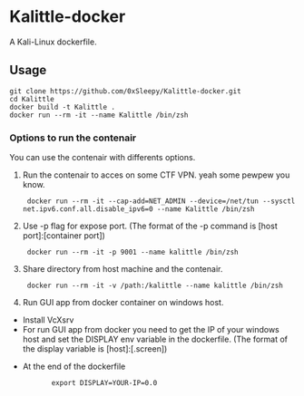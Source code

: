 # Kalittle-docker
A Kali-Linux dockerfile.

## Usage
    
    git clone https://github.com/0xSleepy/Kalittle-docker.git
    cd Kalittle
    docker build -t Kalittle .
    docker run --rm -it --name Kalittle /bin/zsh

### Options to run the contenair

You can use the contenair with differents options.

1. Run the contenair to acces on some CTF VPN. yeah some pewpew you know.

        docker run --rm -it --cap-add=NET_ADMIN --device=/net/tun --sysctl net.ipv6.conf.all.disable_ipv6=0 --name Kalittle /bin/zsh
   
2. Use -p flag for expose port. (The format of the -p command is [host port]:[container port]) 

        docker run --rm -it -p 9001 --name kalittle /bin/zsh
    
3. Share directory from host machine and the contenair.

        docker run --rm -it -v /path:/kalittle --name kalittle /bin/zsh

4. Run GUI app from docker container on windows host.

 * Install VcXsrv 
 * For run GUI app from docker you need to get the IP of your windows host and set the DISPLAY env variable in the dockerfile. (The format of the display variable is [host]:<display>[.screen])

- At the end of the dockerfile

             export DISPLAY=YOUR-IP=0.0
        
    